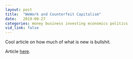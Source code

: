 ```yaml
---
layout: post
title:  "WeWork and Counterfeit Capitalism"
date:   2019-09-27
categories: money business investing economics politics
vid_link: false
---
```


Cool article on how much of what is new is bullshit.

Article [here].

[here]: //mattstoller.substack.com/p/wework-and-counterfeit-capitalism
